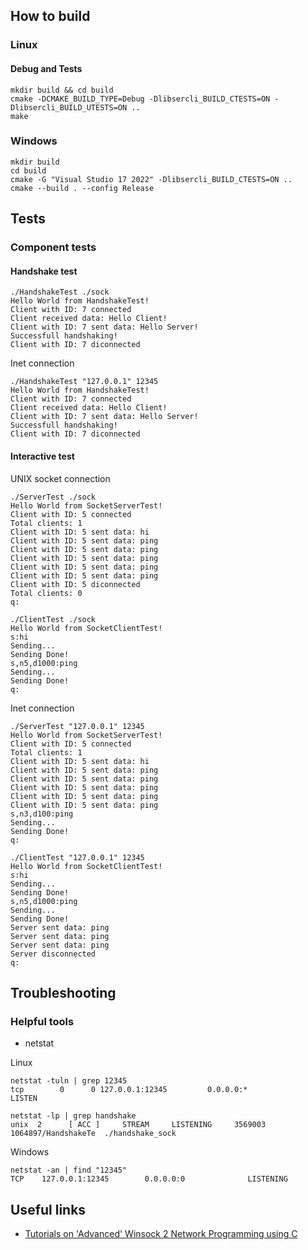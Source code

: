 ## How to build
### Linux
#### Debug and Tests
```
mkdir build && cd build
cmake -DCMAKE_BUILD_TYPE=Debug -Dlibsercli_BUILD_CTESTS=ON -Dlibsercli_BUILD_UTESTS=ON ..
make
```
### Windows
```
mkdir build
cd build
cmake -G "Visual Studio 17 2022" -Dlibsercli_BUILD_CTESTS=ON ..
cmake --build . --config Release
```

## Tests
### Component tests
#### Handshake test
```
./HandshakeTest ./sock
Hello World from HandshakeTest!
Client with ID: 7 connected
Client received data: Hello Client!
Client with ID: 7 sent data: Hello Server!
Successfull handshaking!
Client with ID: 7 diconnected
```
Inet connection
```
./HandshakeTest "127.0.0.1" 12345
Hello World from HandshakeTest!
Client with ID: 7 connected
Client received data: Hello Client!
Client with ID: 7 sent data: Hello Server!
Successfull handshaking!
Client with ID: 7 diconnected
```

#### Interactive test
UNIX socket connection
```
./ServerTest ./sock
Hello World from SocketServerTest!
Client with ID: 5 connected
Total clients: 1
Client with ID: 5 sent data: hi
Client with ID: 5 sent data: ping
Client with ID: 5 sent data: ping
Client with ID: 5 sent data: ping
Client with ID: 5 sent data: ping
Client with ID: 5 sent data: ping
Client with ID: 5 diconnected
Total clients: 0
q:
```
```
./ClientTest ./sock
Hello World from SocketClientTest!
s:hi
Sending...
Sending Done!
s,n5,d1000:ping
Sending...
Sending Done!
q:
```
Inet connection
```
./ServerTest "127.0.0.1" 12345
Hello World from SocketServerTest!
Client with ID: 5 connected
Total clients: 1
Client with ID: 5 sent data: hi
Client with ID: 5 sent data: ping
Client with ID: 5 sent data: ping
Client with ID: 5 sent data: ping
Client with ID: 5 sent data: ping
Client with ID: 5 sent data: ping
s,n3,d100:ping
Sending...
Sending Done!
q:
```
```
./ClientTest "127.0.0.1" 12345
Hello World from SocketClientTest!
s:hi
Sending...
Sending Done!
s,n5,d1000:ping
Sending...
Sending Done!
Server sent data: ping
Server sent data: ping
Server sent data: ping
Server disconnected
q:
```

## Troubleshooting
### Helpful tools
* netstat

Linux
```
netstat -tuln | grep 12345
tcp        0      0 127.0.0.1:12345         0.0.0.0:*               LISTEN
```
```
netstat -lp | grep handshake
unix  2      [ ACC ]     STREAM     LISTENING     3569003  1064897/HandshakeTe  ./handshake_sock
```
Windows
```
netstat -an | find "12345"
TCP    127.0.0.1:12345        0.0.0.0:0              LISTENING
```

## Useful links

* [Tutorials on 'Advanced' Winsock 2 Network Programming using C](https://www.winsocketdotnetworkprogramming.com/winsock2programming/)